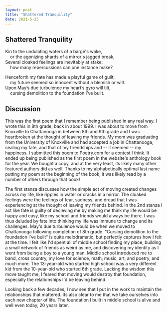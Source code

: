 ```yaml
---
layout: post
title: "Shattered Tranquility"
date: 2021-5-25
---
```


## Shattered Tranquility

Kin to the undulating waters of a barge's wake,  
&nbsp;&nbsp;&nbsp;&nbsp;or the agonizing shards of a mirror's jagged break,  
Several cloaked feelings are inevitably at stake;  
&nbsp;&nbsp;&nbsp;&nbsp;how many repercussions can one instance make?  

Henceforth my fate has made a playful game of guilt;  
&nbsp;&nbsp;&nbsp;&nbsp;my future seemed so innocent without a blemish or wilt.  
Upon May’s due turbulence my heart’s gyro will tilt,  
&nbsp;&nbsp;&nbsp;&nbsp;cursing demolition to the foundation I’ve built.  

## Discussion

This was the first poem that I remember being published in any real way. I wrote this in 8th grade, back in about 1999. I was about to move from Knoxville to Chattanooga in between 8th and 9th grade and I was heartbroken at the thought of leaving my friends. My mom was graduating from the University of Knoxville and had accepted a job in Chattanooga, sealing my fate, and that of my friendships and -- it seemed -- my happiness. I submitted this poem to Poetry.com for a contest I think. It ended up being published as the first poem in the website's anthology book for the year. We bought a copy, and at the very least, its likely many other featured authors did as well. Thanks to my alphabetically optimal last name putting my poem at the beginning of the book, it was likely read by a number of others through that book!

The first stanza discusses how the simple act of moving created changes across my life, like ripples in water or cracks in a mirror. The cloaked feelings were the feelings of fear, sadness, and dread that I was experiencing at the thought of leaving my friends behind. In the 2nd stanza I act like fate is guilty of decieving me by making me think my life would be happy and easy, like my school and friends would always be there. I was thus deluded by fate into thinking my life was immune to change and its challenges. May's due turbulence would be when we moved to Chattanooga following completion of 8th grade. "Cursing demolition to the foundation I've built" is quite melodramatic, but perfectly captures how I felt at the time. I felt like I'd spent all of middle school finding my place, building a small network of friends as weird as me, and discovering my identity as I went from being a boy to a young man. Middle school introduced me to band, cross country, my love for science, math, music, art, and poetry, and much more. The 13-year-old who started high school was a very different kid from the 10-year-old who started 6th grade. Lacking the wisdom this move taught me, I feared that moving would destroy that foundation, especially the relationships I'd be leaving behind.

Looking back a few decades, I now see that I put in the work to maintain the relationships that mattered. Its also clear to me that we take ourselves into each new chapter of life. The foundation I built in middle school is alive and well even today, 20 years later.
